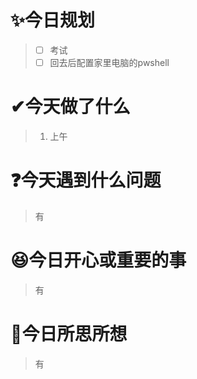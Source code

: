 # ✨今日规划

> - [ ] 考试
> - [ ] 回去后配置家里电脑的pwshell

# ✔今天做了什么

> 1. 上午

# ❓今天遇到什么问题

> 有

# 😆今日开心或重要的事

> 有

# 🤔今日所思所想

> 有
